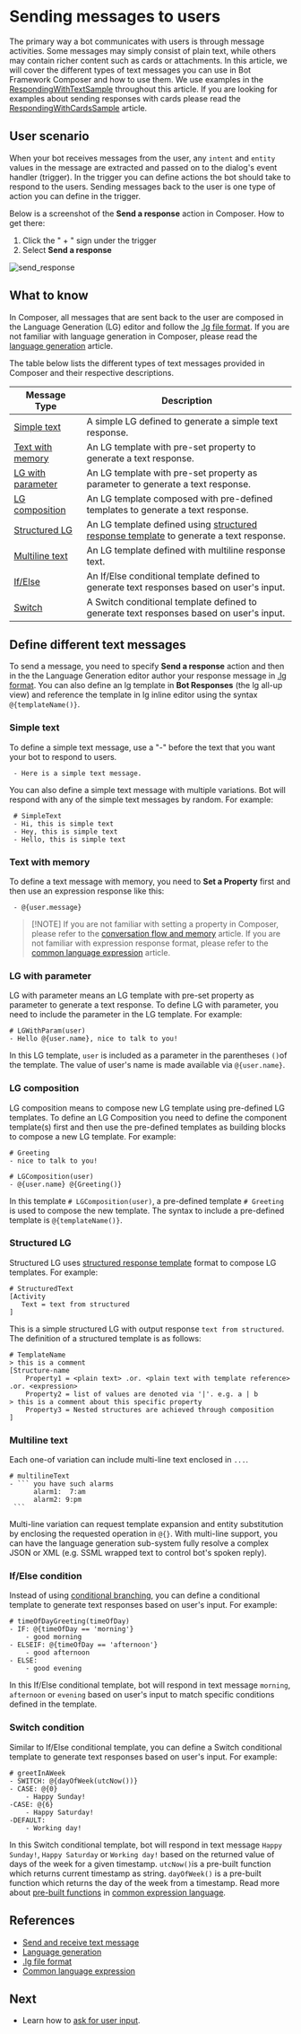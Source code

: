 # Sending messages to users
The primary way a bot communicates with users is through message activities. Some messages may simply consist of plain text, while others may contain richer content such as cards or attachments. In this article, we will cover the different types of text messages you can use in Bot Framework Composer and how to use them. We use examples in the [RespondingWithTextSample](https://github.com/microsoft/BotFramework-Composer/tree/master/Composer/packages/server/assets/projects/RespondingWithTextSample) throughout this article. If you are looking for examples about sending responses with cards please read the [RespondingWithCardsSample](./how-to-send-cards.md) article. 

## User scenario
When your bot receives messages from the user, any `intent` and `entity` values in the message are extracted and passed on to the dialog's event handler (trigger). In the trigger you can define actions the bot should take to respond to the users. Sending messages back to the user is one type of action you can define in the trigger. 

Below is a screenshot of the **Send a response** action in Composer. How to get there: 

1. Click the " + " sign under the trigger 
2. Select **Send a response**

![send_response](./media/send_messages/send_response.png)


## What to know
In Composer, all messages that are sent back to the user are composed in the Language Generation (LG) editor and follow the [.lg file format](https://github.com/microsoft/BotBuilder-Samples/blob/master/experimental/language-generation/docs/lg-file-format.md). If you are not familiar with language generation in Composer, please read the [language generation](./concept-language-generation.md) article. 

The table below lists the different types of text messages provided in Composer and their respective descriptions. 

| Message Type                                                   | Description                                                                                                                                                                                                                 |
| -------------------------------------------------------------- | --------------------------------------------------------------------------------------------------------------------------------------------------------------------------------------------------------------------------- |
| [Simple text](how-to-send-messages.md#simple-text)             | A simple LG defined to generate a simple text response.                                                                                                                                                                     |
| [Text with memory](how-to-send-messages.md#text-with-memory)   | An LG template with pre-set property to generate a text response.                                                                                                                                                           |
| [LG with parameter](how-to-send-messages.md#LG-with-parameter) | An LG template with pre-set property as parameter to generate a text response.                                                                                                                                              |
| [LG composition](how-to-send-messages.md#LG-composition)       | An LG template composed with pre-defined templates to generate a text response.                                                                                                                                             |
| [Structured LG](how-to-send-messages.md#structured-LG)         | An LG template defined using [structured response template](https://github.com/microsoft/BotBuilder-Samples/blob/master/experimental/language-generation/docs/structured-response-template.md) to generate a text response. |
| [Multiline text](how-to-send-messages.md#multiline-text)       | An LG template defined with multiline response text.                                                                                                                                                                        |
| [If/Else](how-to-send-messages.md#multiline-text)              | An If/Else conditional template defined to generate text responses based on user's input.                                                                                                                                   |
| [Switch](how-to-send-messages.md#switch-condition)             | A Switch conditional template defined to generate text responses based on user's input.                                                                                                                                     |

## Define different text messages
To send a message, you need to specify **Send a response** action and then in the the Language Generation editor author your response message in [.lg format](https://github.com/microsoft/BotBuilder-Samples/blob/master/experimental/language-generation/docs/lg-file-format.md). You can also define an lg template in **Bot Responses** (the lg all-up view) and reference the template in lg inline editor using the syntax `@{templateName()}`. 

### Simple text
To define a simple text message, use a "-" before the text that you want your bot to respond to users. 

     - Here is a simple text message. 
     
You can also define a simple text message with multiple variations. Bot will respond with any of the simple text messages by random. For example: 

     # SimpleText
     - Hi, this is simple text
     - Hey, this is simple text
     - Hello, this is simple text

### Text with memory
To define a text message with memory, you need to **Set a Property** first and then use an expression response like this: 

     - @{user.message} 

> [!NOTE] If you are not familiar with setting a property in Composer, please refer to the [conversation flow and memory](./concept-memory.md) article. If you are not familiar with expression response format, please refer to the [common language expression](https://github.com/microsoft/BotBuilder-Samples/tree/master/experimental/common-expression-language#readme) article. 

### LG with parameter
LG with parameter means an LG template with pre-set property as parameter to generate a text response. To define LG with parameter, you need to include the parameter in the LG template. For example: 

    # LGWithParam(user)
    - Hello @{user.name}, nice to talk to you!

In this LG template, `user` is included as a parameter in the parentheses `()`of the template. The value of user's name is made available via `@{user.name}`. 

### LG composition
LG composition means to compose new LG template using pre-defined LG templates. To define an LG Composition you need to define the component template(s) first and then use the pre-defined templates as building blocks to compose a new LG template. For example: 

    # Greeting
    - nice to talk to you!

    # LGComposition(user)
    - @{user.name} @{Greeting()}

In this template `# LGComposition(user)`, a pre-defined template `# Greeting` is used to compose the new template. The syntax to include a pre-defined template is `@{templateName()}`. 

### Structured LG
Structured LG uses [structured response template](https://github.com/microsoft/BotBuilder-Samples/blob/master/experimental/language-generation/docs/structured-response-template.md) format to compose LG templates. For example: 

    # StructuredText
    [Activity
       Text = text from structured
    ]    

This is a simple structured LG with output response `text from structured`. The definition of a structured template is as follows: 
    
    # TemplateName
    > this is a comment
    [Structure-name
        Property1 = <plain text> .or. <plain text with template reference> .or. <expression> 
        Property2 = list of values are denoted via '|'. e.g. a | b
    > this is a comment about this specific property
        Property3 = Nested structures are achieved through composition
    ]

### Multiline text 
Each one-of variation can include multi-line text enclosed in ```...```. 

    # multilineText
    - ``` you have such alarms
          alarm1:  7:am
          alarm2: 9:pm
     ```

Multi-line variation can request template expansion and entity substitution by enclosing the requested operation in `@{}`. With multi-line support, you can have the language generation sub-system fully resolve a complex JSON or XML (e.g. SSML wrapped text to control bot's spoken reply). 

### If/Else condition
Instead of using [conditional branching](./how-to-control-conversation-flow.md#conditional-branching), you can define a conditional template to generate text responses based on user's input. For example: 

    # timeOfDayGreeting(timeOfDay)
    - IF: @{timeOfDay == 'morning'}
        - good morning
    - ELSEIF: @{timeOfDay == 'afternoon'}
        - good afternoon
    - ELSE:
        - good evening

In this If/Else conditional template, bot will respond in text message `morning`, `afternoon` or `evening` based on user's input to match specific conditions defined in the template. 

### Switch condition 
Similar to If/Else conditional template, you can define a Switch conditional template to generate text responses based on user's input. For example: 

    # greetInAWeek
    - SWITCH: @{dayOfWeek(utcNow())}
    - CASE: @{0}
        - Happy Sunday!
    -CASE: @{6}
        - Happy Saturday!
    -DEFAULT:
        - Working day!

In this Switch conditional template, bot will respond in text message `Happy Sunday!`, `Happy Saturday` or `Working day!` based on the returned value of days of the week for a given timestamp. `utcNow()`is a pre-built function which returns current timestamp as string. `dayOfWeek()` is a pre-built function which returns the day of the week from a timestamp. Read more about [pre-built functions](https://github.com/microsoft/BotBuilder-Samples/blob/master/experimental/common-expression-language/prebuilt-functions.md) in [common expression language](https://github.com/microsoft/BotBuilder-Samples/tree/master/experimental/common-expression-language). 

## References 
- [Send and receive text message](https://docs.microsoft.com/en-us/azure/bot-service/bot-builder-howto-send-messages?view=azure-bot-service-4.0)
- [Language generation](./concept-language-generation.md)
- [.lg file format](https://github.com/microsoft/BotBuilder-Samples/blob/master/experimental/language-generation/docs/lg-file-format.md)
- [Common language expression](https://github.com/microsoft/BotBuilder-Samples/tree/master/experimental/common-expression-language#readme)

## Next
- Learn how to [ask for user input](./how-to-ask-for-user-input.md).
